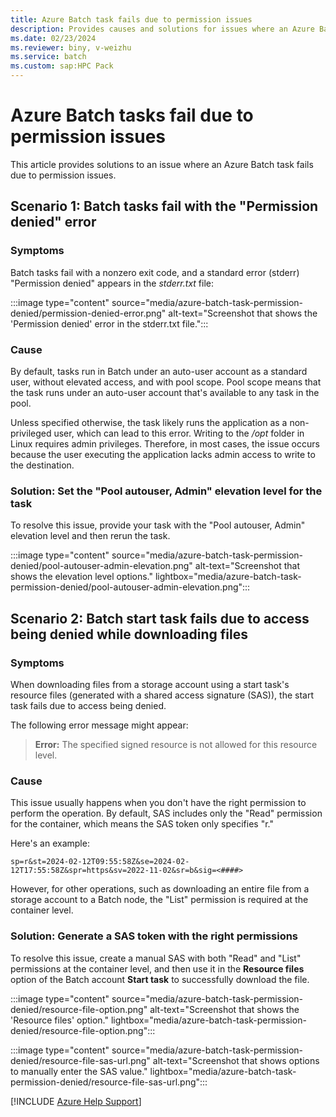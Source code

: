 ```yaml
---
title: Azure Batch task fails due to permission issues
description: Provides causes and solutions for issues where an Azure Batch task fails due to permission issues.
ms.date: 02/23/2024
ms.reviewer: biny, v-weizhu
ms.service: batch
ms.custom: sap:HPC Pack
---
```

# Azure Batch tasks fail due to permission issues 

This article provides solutions to an issue where an Azure Batch task fails due to permission issues.

## Scenario 1: Batch tasks fail with the "Permission denied" error

### Symptoms

Batch tasks fail with a nonzero exit code, and a standard error (stderr) "Permission denied" appears in the *stderr.txt* file:

:::image type="content" source="media/azure-batch-task-permission-denied/permission-denied-error.png" alt-text="Screenshot that shows the 'Permission denied' error in the stderr.txt file.":::

### Cause

By default, tasks run in Batch under an auto-user account as a standard user, without elevated access, and with pool scope. Pool scope means that the task runs under an auto-user account that's available to any task in the pool.

Unless specified otherwise, the task likely runs the application as a non-privileged user, which can lead to this error. Writing to the */opt* folder in Linux requires admin privileges. Therefore, in most cases, the issue occurs because the user executing the application lacks admin access to write to the destination.

### Solution: Set the "Pool autouser, Admin" elevation level for the task

To resolve this issue, provide your task with the "Pool autouser, Admin" elevation level and then rerun the task.

:::image type="content" source="media/azure-batch-task-permission-denied/pool-autouser-admin-elevation.png" alt-text="Screenshot that shows the elevation level options." lightbox="media/azure-batch-task-permission-denied/pool-autouser-admin-elevation.png":::

## Scenario 2: Batch start task fails due to access being denied while downloading files

### Symptoms

When downloading files from a storage account using a start task's resource files (generated with a shared access signature (SAS)), the start task fails due to access being denied.

The following error message might appear:

> **Error:** The specified signed resource is not allowed for this resource level.

### Cause

This issue usually happens when you don't have the right permission to perform the operation. By default, SAS includes only the "Read" permission for the container, which means the SAS token only specifies "r."

Here's an example:

`sp=r&st=2024-02-12T09:55:58Z&se=2024-02-12T17:55:58Z&spr=https&sv=2022-11-02&sr=b&sig=<####>`

However, for other operations, such as downloading an entire file from a storage account to a Batch node, the "List" permission is required at the container level.

### Solution: Generate a SAS token with the right permissions

To resolve this issue, create a manual SAS with both "Read" and "List" permissions at the container level, and then use it in the **Resource files** option of the Batch account **Start task** to successfully download the file.

:::image type="content" source="media/azure-batch-task-permission-denied/resource-file-option.png" alt-text="Screenshot that shows the 'Resource files' option." lightbox="media/azure-batch-task-permission-denied/resource-file-option.png":::

:::image type="content" source="media/azure-batch-task-permission-denied/resource-file-sas-url.png" alt-text="Screenshot that shows options to manually enter the SAS value." lightbox="media/azure-batch-task-permission-denied/resource-file-sas-url.png":::

[!INCLUDE [Azure Help Support](../../../includes/azure-help-support.md)]
